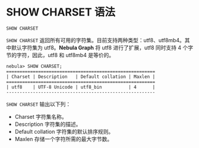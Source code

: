 # SHOW CHARSET 语法

```ngql
SHOW CHARSET
```

`SHOW CHARSET` 返回所有可用的字符集。目前支持两种类型：utf8、utf8mb4。其中默认字符集为 utf8。**Nebula Graph** 将 utf8 进行了扩展，utf8 同时支持 4 个字节的字符，因此，utf8 和 utf8mb4 是等价的。

```ngql
nebula> SHOW CHARSET;
========================================================
| Charset | Description   | Default collation | Maxlen |
========================================================
| utf8    | UTF-8 Unicode | utf8_bin          | 4      |
--------------------------------------------------------
```

`SHOW CHARSET` 输出以下列：

- Charset
  字符集名称。
- Description
  字符集的描述。
- Default collation
  字符集的默认排序规则。
- Maxlen
  存储一个字符所需的最大字节数。
